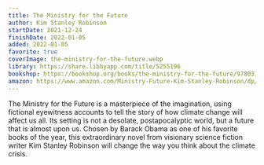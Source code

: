 ```yaml
---
title: The Ministry for the Future
author: Kim Stanley Robinson
startDate: 2021-12-24
finishDate: 2022-01-05
added: 2022-01-05
favorite: true
coverImage: the-ministry-for-the-future.webp
library: https://share.libbyapp.com/title/5255196
bookshop: https://bookshop.org/books/the-ministry-for-the-future/9780316300131
amazon: https://www.amazon.com/Ministry-Future-Kim-Stanley-Robinson/dp/0316300136
---
```


The Ministry for the Future is a masterpiece of the imagination, using fictional eyewitness accounts to tell the story of how climate change will affect us all. Its setting is not a desolate, postapocalyptic world, but a future that is almost upon us. Chosen by Barack Obama as one of his favorite books of the year, this extraordinary novel from visionary science fiction writer Kim Stanley Robinson will change the way you think about the climate crisis.  
